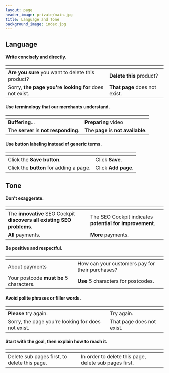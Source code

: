```yaml
---
layout: page
header_image: private/main.jpg
title: Language and Tone
background_image: index.jpg
---
```


## Language

#### Write concisely and directly.

| <i class="fas fa-times fa-lg" style="color:Tomato"></i> | <i class="fas fa-check-square fa-lg" style="color:green"></i>  |
|---------------|---------------|
| **Are you sure** you want to delete this product?| **Delete this** product? |
| Sorry, **the page you're looking for** does not exist.| **That page** does not exist.|

#### Use terminology that our merchants understand.

| <i class="fas fa-times fa-lg" style="color:Tomato"></i> | <i class="fas fa-check-square fa-lg" style="color:green"></i>  |
|---------------|---------------|
| **Buffering**...| **Preparing** video |
| The **server** is **not responding**.| The **page** is **not available**.|

#### Use button labeling instead of generic terms.

| <i class="fas fa-times fa-lg" style="color:Tomato"></i> | <i class="fas fa-check-square fa-lg" style="color:green"></i>  |
|---------------|---------------|
| Click the **Save button**.| Click **Save**. |
| Click the **button** for adding a page.| Click **Add page**.|


## Tone

#### Don't exaggerate.

| <i class="fas fa-times fa-lg" style="color:Tomato"></i> | <i class="fas fa-check-square fa-lg" style="color:green"></i>  |
|---------------|---------------|
|  The **innovative** SEO Cockpit **discovers all existing SEO problems**.| The SEO Cockpit indicates **potential for improvement**. |
| **All** payments.| **More** payments.|

#### Be positive and respectful.

| <i class="fas fa-times fa-lg" style="color:Tomato"></i> | <i class="fas fa-check-square fa-lg" style="color:green"></i>  |
|---------------|---------------|
|  About payments | How can your customers pay for their purchases? |
|  Your postcode **must be** 5 characters.| **Use** 5 characters for postcodes. |

#### Avoid polite phrases or filler words.

| <i class="fas fa-times fa-lg" style="color:Tomato"></i> | <i class="fas fa-check-square fa-lg" style="color:green"></i>  |
|---------------|---------------|
|  **Please** try again. | Try again. |
|  Sorry, the page you're looking for does not exist. | That page does not exist. |

#### Start with the goal, then explain how to reach it.

| <i class="fas fa-times fa-lg" style="color:Tomato"></i> | <i class="fas fa-check-square fa-lg" style="color:green"></i>  |
|---------------|---------------|
|  Delete sub pages first, to delete this page. | In order to delete this page, delete sub pages first. |
